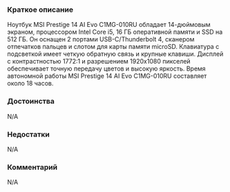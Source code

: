 ### **Краткое описание**
Ноутбук MSI Prestige 14 AI Evo C1MG-010RU обладает 14-дюймовым экраном, процессором Intel Core i5, 16 ГБ оперативной памяти и SSD на 512 ГБ. Он оснащен 2 портами USB-C/Thunderbolt 4, сканером отпечатков пальцев и слотом для карты памяти microSD. Клавиатура с подсветкой имеет четкую обратную связь и крупные клавиши. Дисплей с контрастностью 1772:1 и разрешением 1920x1080 пикселей обеспечивает точную передачу цветов и высокую яркость. Время автономной работы MSI Prestige 14 AI Evo C1MG-010RU составляет около 18 часов.

### **Достоинства**
N/A

### **Недостатки**
N/A

### **Комментарий**
N/A
